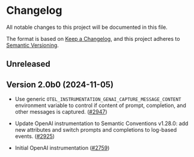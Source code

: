 # Changelog

All notable changes to this project will be documented in this file.

The format is based on [Keep a Changelog](https://keepachangelog.com/en/1.0.0/),
and this project adheres to [Semantic Versioning](https://semver.org/spec/v2.0.0.html).

## Unreleased

## Version 2.0b0 (2024-11-05)

- Use generic `OTEL_INSTRUMENTATION_GENAI_CAPTURE_MESSAGE_CONTENT` environment variable
  to control if content of prompt, completion, and other messages is captured.
  ([#2947](https://github.com/open-telemetry/opentelemetry-python-contrib/pull/2947))

- Update OpenAI instrumentation to Semantic Conventions v1.28.0: add new attributes
  and switch prompts and completions to log-based events.
  ([#2925](https://github.com/open-telemetry/opentelemetry-python-contrib/pull/2925))

- Initial OpenAI instrumentation
  ([#2759](https://github.com/open-telemetry/opentelemetry-python-contrib/pull/2759))